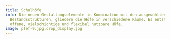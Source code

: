 ```yaml
---
title: Schulhöfe
info: Die neuen Gestaltungselemente in Kombination mit den ausgewählten
  Bestandsstrukturen, gliedern die Höfe in verschiedene Räume. Es entstehen
  offene, vielschichtige und flexibel nutzbare Höfe.
image: pfef-9.jpg.crop_display.jpg
---
```

